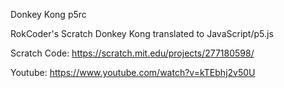 
Donkey Kong p5rc

RokCoder's Scratch Donkey Kong translated to JavaScript/p5.js

Scratch Code: https://scratch.mit.edu/projects/277180598/

Youtube: https://www.youtube.com/watch?v=kTEbhj2v50U
